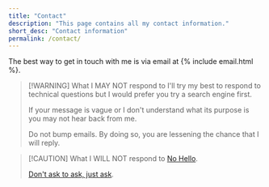 ```yaml
---
title: "Contact"
description: "This page contains all my contact information."
short_desc: "Contact information"
permalink: /contact/
---
```


The best way to get in touch with me is via email at {% include email.html %}.

> [!WARNING] What I MAY NOT respond to
> I'll try my best to respond to technical questions but I would prefer you try a search engine first.
>
> If your message is vague or I don't understand what its purpose is you may not hear back from me.
>
> Do not bump emails. By doing so, you are lessening the chance that I will reply.

<!-- markdownlint-disable-next-line MD028 -->

> [!CAUTION] What I WILL NOT respond to
> [No Hello](/fwlink/nohello).
>
> [Don't ask to ask, just ask](/fwlink/dontasktoask).
